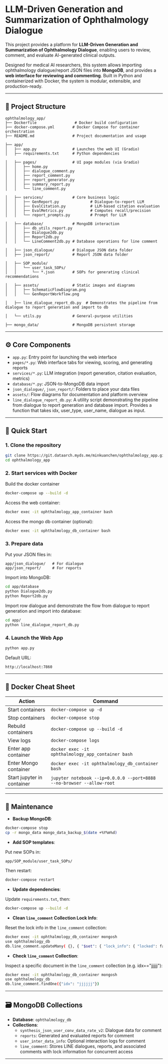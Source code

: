 # LLM-Driven Generation and Summarization of Ophthalmology Dialogue

This project provides a platform for **LLM-Driven Generation and Summarization of Ophthalmology Dialogue**, enabling users to review, comment, and evaluate AI-generated clinical outputs.

Designed for medical AI researchers, this system allows importing ophthalmology dialogue/report JSON files into **MongoDB**, and provides a **web interface for reviewing and commenting**. Built in Python and containerized with Docker, the system is modular, extensible, and production-ready.

---

## 📁 Project Structure

```
ophthalmology_app/
├── Dockerfile                 # Docker build configuration
├── docker-compose.yml        # Docker Compose for container orchestration
├── README.md                 # Project documentation and usage

├── app/
│   ├── app.py                # Launches the web UI (Gradio)
│   ├── requirements.txt      # Python dependencies

│   ├── pages/                # UI page modules (via Gradio)
│   │   ├── home.py
│   │   ├── dialogue_comment.py
│   │   ├── report_comment.py
│   │   ├── report_generator.py
│   │   ├── summary_report.py
│   │   └── line_comment.py

│   ├── services/             # Core business logic
│   │   ├── GenReport.py              # Dialogue-to-report LLM
│   │   ├── EvalCitation.py           # LLM-based citation evaluation
│   │   ├── EvalMetrics.py            # Computes recall/precision
│   │   └── report_prompts.py         # Prompt for LLM

│   ├── database/             # MongoDB interaction
│   │   ├── db_utils_report.py
│   │   ├── Dialogue2db.py
│   │   ├── Report2db.py
│   │   └── LineComment2db.py # Database operations for line comment

│   ├── json_dialogue/        # Dialogue JSON data folder
│   ├── json_report/          # Report JSON data folder

│   ├── SOP_module/
│   │   └── user_task_SOPs/
│   │       └── *.json        # SOPs for generating clinical recommendations

│   ├── assets/               # Static images and diagrams
│   │   ├── SchematicFlowDiagram.png
│   │   └── GenReportWorkflow.png

│   ├── line_dialogue_report_db.py  # Demonstrates the pipeline from dialogue to report generation and import to db

│   └── utils.py              # General-purpose utilities

├── mongo_data/               # MongoDB persistent storage
```

---

## ⚙️ Core Components

- `app.py`: Entry point for launching the web interface
- `pages/*.py`: Web interface tabs for viewing, scoring, and generating reports
- `services/*.py`: LLM integration (report generation, citation evaluation, metrics)
- `database/*.py`: JSON-to-MongoDB data import
- `json_dialogue/`, `json_report/`: Folders to place your data files
- `assets/`: Flow diagrams for documentation and platform overview
- `line_dialogue_report_db.py`: A utility script demonstrating the pipeline from dialogue to report generation and database import. Provides a function that takes idx, user_type, user_name, dialogue as input.

---

## 🚀 Quick Start

### 1. Clone the repository

```bash
git clone https://git.dataarch.myds.me/minkuanchen/ophthalmology_app.git
cd ophthalmology_app
```

### 2. Start services with Docker

Build the docker container
```bash
docker-compose up --build -d
```

Access the web container:
```bash
docker exec -it ophthalmology_app_container bash
```

Access the mongo db container (optional):
```bash
docker exec -it ophthalmology_db_container bash
```

### 3. Prepare data

Put your JSON files in:

```
app/json_dialogue/   # For dialogue
app/json_report/     # For reports
```

Import into MongoDB:

```bash
cd app/database
python Dialogue2db.py
python Report2db.py
```

Import row dialogue and demonstrate the flow from dialogue to report generation and import into database:
```bash
cd app/
python line_dialogue_report_db.py
```

### 4. Launch the Web App

```bash
python app.py
```

Default URL:

```
http://localhost:7860
```

---

## 🐳 Docker Cheat Sheet

| Action                     | Command |
|---------------------------|---------|
| Start containers          | `docker-compose up -d` |
| Stop containers           | `docker-compose stop` |
| Rebuild containers        | `docker-compose up --build -d` |
| View logs                 | `docker-compose logs` |
| Enter app container       | `docker exec -it ophthalmology_app_container bash` |
| Enter Mongo container     | `docker exec -it ophthalmology_db_container bash` |
| Start jupyter in container| `jupyter notebook --ip=0.0.0.0 --port=8888 --no-browser --allow-root` |

---

## 🔧 Maintenance

- **Backup MongoDB**:

```bash
docker-compose stop
cp -r mongo_data mongo_data_backup_$(date +%Y%m%d)
```

- **Add SOP templates**:

Put new SOPs in:

```
app/SOP_module/user_task_SOPs/
```

Then restart:

```bash
docker-compose restart
```

- **Update dependencies**:

Update `requirements.txt`, then:

```bash
docker-compose up --build -d
```

- **Clean `line_comment` Collection Lock Info**:

Reset the lock info in the `line_comment` collection:

```bash
docker exec -it ophthalmology_db_container mongosh
use ophthalmology_db
db.line_comment.updateMany( {}, { "$set": { "lock_info": { "locked": false, "session_id": "", "lock_time": 0 } }, "$unset": { "is_locked": "" } } )
```

- **Check `line_comment` Collection**:

Inspect a specific document in the `line_comment` collection (e.g. idx=="jjjjjj"):

```bash
docker exec -it ophthalmology_db_container mongosh
use ophthalmology_db
db.line_comment.findOne({"idx": "jjjjjj"})
```

---

## 🗃️ MongoDB Collections

- **Database**: `ophthalmology_db`
- **Collections**:
  - `synthesis_json_user_conv_data_rate_v2`: Dialogue data for comment
  - `reports`: Generated and evaluated reports for comment
  - `user_inter_data_info`: Optional interaction logs for comment
  - `line_comment`: Stores LINE dialogues, reports, and associated comments with lock information for concurrent access

---
